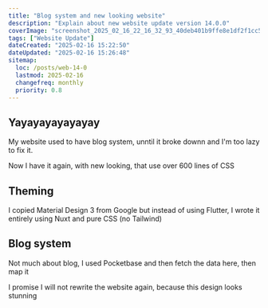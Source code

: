 ```yaml
---
title: "Blog system and new looking website"
description: "Explain about new website update version 14.0.0"
coverImage: "screenshot_2025_02_16_22_16_32_93_40deb401b9ffe8e1df2f1cc5ba480b12_m1phhu9zlp.jpg"
tags: ["Website Update"]
dateCreated: "2025-02-16 15:22:50"
dateUpdated: "2025-02-16 15:26:48"
sitemap:
  loc: /posts/web-14-0
  lastmod: 2025-02-16
  changefreq: monthly
  priority: 0.8
---
```


## Yayayayayayayay

My website used to have blog system, unntil it broke downn and I'm too lazy to fix it.

Now I have it again, with new looking, that use over 600 lines of CSS

## Theming

I copied Material Design 3 from Google but instead of using Flutter, I wrote it entirely using Nuxt and pure CSS (no Tailwind)

## Blog system

Not much about blog, I used Pocketbase and then fetch the data here, then map it

I promise I will not rewrite the website again, because this design looks stunning